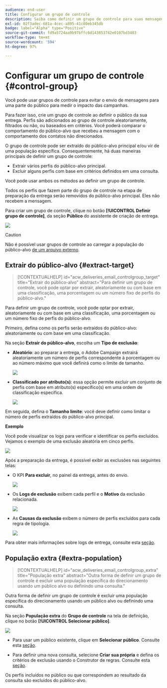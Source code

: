 ```yaml
---
audience: end-user
title: Configurar um grupo de controle
description: Saiba como definir um grupo de controle para suas mensagens na interface do Campaign Web
exl-id: 02f3adec-681a-4cec-a895-41c80eb345db
badge: label="Alpha" type="Positive"
source-git-commit: fd9a5724aa9b97bffc6d143853742e0107bd3483
workflow-type: tm+mt
source-wordcount: '594'
ht-degree: 97%

---
```


# Configurar um grupo de controle {#control-group}

Você pode usar grupos de controle para evitar o envio de mensagens para uma parte do público para medir o impacto das campanhas.

Para fazer isso, crie um grupo de controle ao definir o público da sua entrega. Perfis são adicionados ao grupo de controle aleatoriamente, filtrados ou não, ou baseados em critérios. Você poderá comparar o comportamento do público-alvo que recebeu a mensagem com o comportamento dos contatos não direcionados.

O grupo de controle pode ser extraído do público-alvo principal e/ou vir de uma população específica. Consequentemente, há duas maneiras principais de definir um grupo de controle:

* Extrair vários perfis do público-alvo principal.
* Excluir alguns perfis com base em critérios definidos em uma consulta.

Você pode usar ambos os métodos ao definir um grupo de controle.

Todos os perfis que fazem parte do grupo de controle na etapa de preparação da entrega serão removidos do público-alvo principal. Eles não recebem a mensagem.

Para criar um grupo de controle, clique no botão **[!UICONTROL Definir grupo de controle]**, da seção **Público** do assistente de criação de entrega.

![](assets/control-group1.png)

>[!CAUTION]
>
>Não é possível usar grupos de controle ao carregar a população do público-alvo [de um arquivo externo](file-audience.md).


## Extrair do público-alvo {#extract-target}

>[!CONTEXTUALHELP]
>id="acw_deliveries_email_controlgroup_target"
>title="Extrair do público-alvo"
>abstract="Para definir um grupo de controle, você pode optar por extrair, aleatoriamente ou com base em uma classificação, uma porcentagem ou um número fixo de perfis do público-alvo."

Para definir um grupo de controle, você pode optar por extrair, aleatoriamente ou com base em uma classificação, uma porcentagem ou um número fixo de perfis do público-alvo.

Primeiro, defina como os perfis serão extraídos do público-alvo: aleatoriamente ou com base em uma classificação.

Na seção **Extrair do público-alvo**, escolha um **Tipo de exclusão**:

* **Aleatório**: ao preparar a entrega, o Adobe Campaign extrairá aleatoriamente um número de perfis correspondente à porcentagem ou ao número máximo que você definirá como o limite de tamanho.

   ![](assets/control-group.png)

* **Classificado por atributo(s)**: essa opção permite excluir um conjunto de perfis com base em atributo(s) específico(s) em uma ordem de classificação específica.

   ![](assets/control-group2.png)

Em seguida, defina o **Tamanho limite**: você deve definir como limitar o número de perfis extraídos do público-alvo principal.

**Exemplo**

Você pode visualizar os logs para verificar e identificar os perfis excluídos. Vejamos o exemplo de uma exclusão aleatória em cinco perfis.

![](assets/control-group4.png)

Após a preparação da entrega, é possível exibir as exclusões nas seguintes telas:

* O KPI **Para excluir**, no painel da entrega, antes do envio.

   ![](assets/control-group5.png)

* Os **Logs de exclusão** exibem cada perfil e o **Motivo** da exclusão relacionada. 

   ![](assets/control-group6.png)

* As **Causas da exclusão** exibem o número de perfis excluídos para cada regra de tipologia.

   ![](assets/control-group7.png)

Para obter mais informações sobre logs de entrega, consulte esta [seção](../monitor/delivery-logs.md).

## População extra {#extra-population}

>[!CONTEXTUALHELP]
>id="acw_deliveries_email_controlgroup_extra"
>title="População extra"
>abstract="Outra forma de definir um grupo de controle é excluir uma população específica do direcionamento usando um público alvo ou definindo uma consulta."

Outra forma de definir um grupo de controle é excluir uma população específica do direcionamento usando um público alvo ou definindo uma consulta.

Na seção **População extra** do **Grupo de controle** na tela de definição, clique no botão **[!UICONTROL Selecionar público]**.

![](assets/control-group3.png)

* Para usar um público existente, clique em **Selecionar público**. Consulte esta [seção](add-audience.md).

* Para definir uma nova consulta, selecione **Criar sua própria** e defina os critérios de exclusão usando o Construtor de regras. Consulte esta [seção](segment-builder.md).

Os perfis incluídos no público ou que correspondem ao resultado da consulta são excluídos do público-alvo.